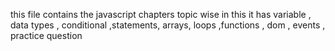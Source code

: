 this file contains the javascript chapters topic wise 
in this it has variable , data types , conditional ,statements, arrays, loops ,functions , dom , events , practice question
